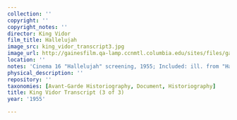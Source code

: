 ```yaml
---
collection: ''
copyright: ''
copyright_notes: ''
director: King Vidor
film_title: Hallelujah
image_src: king_vidor_transcript3.jpg
image_url: http://gainesfilm.qa-lamp.ccnmtl.columbia.edu/sites/files/gainesfilm/images/king_vidor_transcript3.jpg
location: ''
notes: 'Cinema 16 "Hallelujah" screening, 1955; Included: ill. from "Hallelujah" (1929)'
physical_description: ''
repository: ''
taxonomies: [Avant-Garde Historiography, Document, Historiography]
title: King Vidor Transcript (3 of 3)
year: '1955'

---
```

